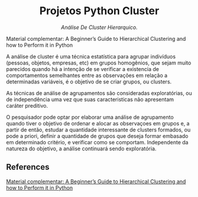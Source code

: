 <h1 align="center">Projetos Python Cluster</h1>
<p align="center"><i>Análise De Cluster Hierarquico.</i></p>


Material complementar: A Beginner’s Guide to Hierarchical Clustering and how to Perform it in Python

A análise de cluster é uma técnica estatística para agrupar indivíduos (pessoas, objetos, empresas, etc) em grupos homogênios, que sejam muito parecidos quando há a intenção de se verificar a existencia de comportamentos semelhantes entre as observações em relação a determinadas variáveis, é o objetivo de se criar grupos, ou clusters.

As técnicas de análise de agrupamentos são consideradas exploratórias, ou de independência uma vez que suas caracteristicas não apresentam caráter preditivo.

O pesquisador pode optar por elaborar uma análise de agrupamento quando tiver o objetivo de ordenar e alocar as observaçoes em grupos e, a partir de então, estudar a quantidade interessante de clusters formados, ou pode a priori, definir a quantidade de grupos que deseja formar embasado em determinado critério, e verificar como se comportam. Independente da natureza do objetivo, a análise continuará sendo exploratória.

 ## References
[Material complementar: A Beginner’s Guide to Hierarchical Clustering and how to Perform it in Python](https://www.analyticsvidhya.com/blog/2019/05/beginners-guide-hierarchical-clustering/)
